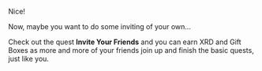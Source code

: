 Nice!

Now, maybe you want to do some inviting of your own…

Check out the quest **Invite Your Friends** and you can earn XRD and Gift Boxes as more and more of your friends join up and finish the basic quests, just like you.
